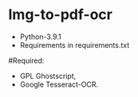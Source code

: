 # Img-to-pdf-ocr

- Python-3.9.1
- Requirements in requirements.txt

#Required: 
- GPL Ghostscript,
- Google Tesseract-OCR.
